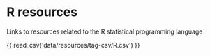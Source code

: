 # R resources

Links to resources related to the R statistical programming language

{{ read_csv('data/resources/tag-csv/R.csv') }}
